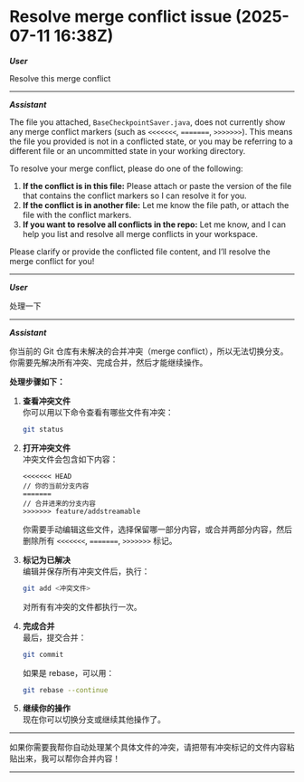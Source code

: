 <!-- Generated by SpecStory -->

# Resolve merge conflict issue (2025-07-11 16:38Z)

_**User**_

Resolve this merge conflict

---

_**Assistant**_

The file you attached, `BaseCheckpointSaver.java`, does not currently show any merge conflict markers (such as `<<<<<<<`, `=======`, `>>>>>>>`). This means the file you provided is not in a conflicted state, or you may be referring to a different file or an uncommitted state in your working directory.

To resolve your merge conflict, please do one of the following:
1. **If the conflict is in this file:** Please attach or paste the version of the file that contains the conflict markers so I can resolve it for you.
2. **If the conflict is in another file:** Let me know the file path, or attach the file with the conflict markers.
3. **If you want to resolve all conflicts in the repo:** Let me know, and I can help you list and resolve all merge conflicts in your workspace.

Please clarify or provide the conflicted file content, and I’ll resolve the merge conflict for you!

---

_**User**_

处理一下

---

_**Assistant**_

你当前的 Git 仓库有未解决的合并冲突（merge conflict），所以无法切换分支。你需要先解决所有冲突、完成合并，然后才能继续操作。

**处理步骤如下：**

1. **查看冲突文件**  
   你可以用以下命令查看有哪些文件有冲突：
   ```sh
   git status
   ```

2. **打开冲突文件**  
   冲突文件会包含如下内容：
   ```
   <<<<<<< HEAD
   // 你的当前分支内容
   =======
   // 合并进来的分支内容
   >>>>>>> feature/addstreamable
   ```
   你需要手动编辑这些文件，选择保留哪一部分内容，或合并两部分内容，然后删除所有 `<<<<<<<`, `=======`, `>>>>>>>` 标记。

3. **标记为已解决**  
   编辑并保存所有冲突文件后，执行：
   ```sh
   git add <冲突文件>
   ```
   对所有有冲突的文件都执行一次。

4. **完成合并**  
   最后，提交合并：
   ```sh
   git commit
   ```
   如果是 rebase，可以用：
   ```sh
   git rebase --continue
   ```

5. **继续你的操作**  
   现在你可以切换分支或继续其他操作了。

---

如果你需要我帮你自动处理某个具体文件的冲突，请把带有冲突标记的文件内容粘贴出来，我可以帮你合并内容！

---

